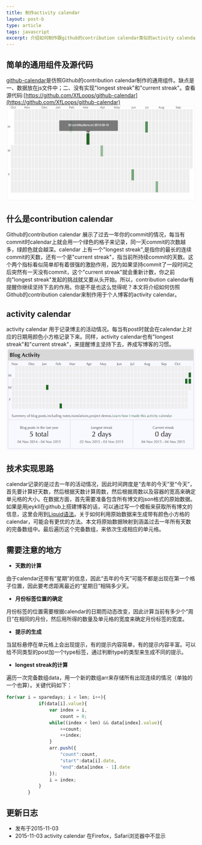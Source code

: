 ```yaml
---
title: 制作activity calendar
layout: post-b
type: article
tags: javascript 
excerpt: 介绍如何制作跟github的contribution calendar类似的activity calendar.
---
```


## 简单的通用组件及源代码
[github-calendar](https://github.com/XfLoops/github-calendar)是仿照Github的contribution calendar制作的通用组件。缺点是一、数据放在js文件中；二、没有实现"longest streak"和"current streak"。查看源代码:[https://github.com/XfLoops/github-calendar](https://github.com/XfLoops/github-calendar)
![github-calendar](/images/sources/2015-11-03-github-calendar.png)

## 什么是contribution calendar
Github的contribution calendar 展示了过去一年你的commit的情况，每当有commit时calendar上就会用一个绿色的格子来记录，同一天commit的次数越多，绿颜色就会越深。calendar 上有一个"longest streak",是指你的最长的连续commit的天数，还有一个是"current streak"，指当前所持续commit的天数。这个两个指标看似简单却有着很强的激励作用，因为如果坚持commit了一段时间之后突然有一天没有commit，这个"current streak"就会重新计数，你之前向"longest streak"发起的挑战就又要从头开始。所以，contribution calendar有提醒你继续坚持下去的作用。你是不是也这么觉得呢？本文将介绍如何仿照Github的contribution calendar来制作用于个人博客的activity calendar。

## activity calendar
activity calendar 用于记录博主的活动情况。每当有post时就会在calendar上对应的日期用颜色小方格记录下来。同样，activity calendar也有"longest streak"和"current streak"，来提醒博主坚持下去，养成写博客的习惯。
![activity calendar](/images/sources/2015-11-03-activity-calendar.png)


## 技术实现思路
calendar记录的是过去一年的活动情况，因此时间跨度是“去年的今天”至“今天”，首先要计算好天数，然后根据天数计算周数，然后根据周数以及容器的宽高来确定单元格的大小。在数据方面，首先需要准备包含所有博文的json格式的原始数据。如果是用jeykll在github上搭建博客的话，可以通过写一个模板来获取所有博文的信息，这里会用到[Liquid语法](https://github.com/Shopify/liquid/wiki/Liquid-for-Designers)。关于如何利用原始数据来生成带有颜色小方格的calendar，可能会有更优的方法。本文将原始数据映射到涵盖过去一年所有天数的完备数组中。最后遍历这个完备数组，来依次生成相应的单元格。

## 需要注意的地方
- **天数的计算**

由于calendar还带有“星期”的信息，因此“去年的今天”可能不都是出现在第一个格子位置，因此要考虑距离最近的“星期日”相隔多少天。

- **月份标签位置的确定**

月份标签的位置需要根据calendar的日期而动态改变，因此计算当前有多少个“周日”在相同的月份，然后用所得的数量及单元格的宽度来确定月份标签的宽度。

- **提示的生成**

当鼠标悬停在单元格上会出现提示，有的提示内容简单，有的提示内容丰富。可以给不同类型的post加一个type标签，通过判断type的类型来生成不同的提示。

- **longest streak的计算**

遍历一次完备数组data，用一个新的数组arr来存储所有出现连续的情况（单独的一个也算）。关键代码如下：

``` js
for(var i = sparedays; i < len; i++){
            if(data[i].value){
                var index = i,
                    count = 0;
                while((index < len) && data[index].value){
                    ++count;
                    ++index;
                }
                arr.push({
                    "count":count,
                    "start":data[i].date,
                    "end":data[index - 1].date
                });
                i = index;
            }
        }

```

## 更新日志
- 发布于2015-11-03
- 2015-11-03 activity calendar 在Firefox，Safari浏览器中不显示




